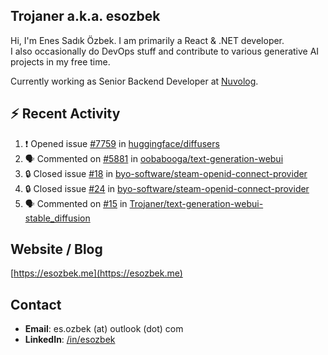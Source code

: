 ##  Trojaner a.k.a. esozbek
Hi, I'm Enes Sadık Özbek. I am primarily a React & .NET developer.  
I also occasionally do DevOps stuff and contribute to various generative AI projects in my free time.

Currently working as Senior Backend Developer at [Nuvolog](https://nuvolog.com/).

## :zap: Recent Activity

<!--START_SECTION:activity-->
1. ❗ Opened issue [#7759](https://github.com/huggingface/diffusers/issues/7759) in [huggingface/diffusers](https://github.com/huggingface/diffusers)
2. 🗣 Commented on [#5881](https://github.com/oobabooga/text-generation-webui/issues/5881#issuecomment-2067130340) in [oobabooga/text-generation-webui](https://github.com/oobabooga/text-generation-webui)
3. 🔒 Closed issue [#18](https://github.com/byo-software/steam-openid-connect-provider/issues/18) in [byo-software/steam-openid-connect-provider](https://github.com/byo-software/steam-openid-connect-provider)
4. 🔒 Closed issue [#24](https://github.com/byo-software/steam-openid-connect-provider/issues/24) in [byo-software/steam-openid-connect-provider](https://github.com/byo-software/steam-openid-connect-provider)
5. 🗣 Commented on [#15](https://github.com/Trojaner/text-generation-webui-stable_diffusion/issues/15#issuecomment-2062277824) in [Trojaner/text-generation-webui-stable_diffusion](https://github.com/Trojaner/text-generation-webui-stable_diffusion)
<!--END_SECTION:activity-->

## Website / Blog
[https://esozbek.me](https://esozbek.me)

## Contact
- **Email**: es.ozbek (at) outlook (dot) com
- **LinkedIn**: [/in/esozbek](https://linkedin.com/in/esozbek)

